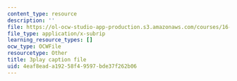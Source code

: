 ```yaml
---
content_type: resource
description: ''
file: https://ol-ocw-studio-app-production.s3.amazonaws.com/courses/16-346-astrodynamics-fall-2008/4eaf8eada19258f49597bde37f262b06_SJI-SAs1Rnk.vtt
file_type: application/x-subrip
learning_resource_types: []
ocw_type: OCWFile
resourcetype: Other
title: 3play caption file
uid: 4eaf8ead-a192-58f4-9597-bde37f262b06
---
```

